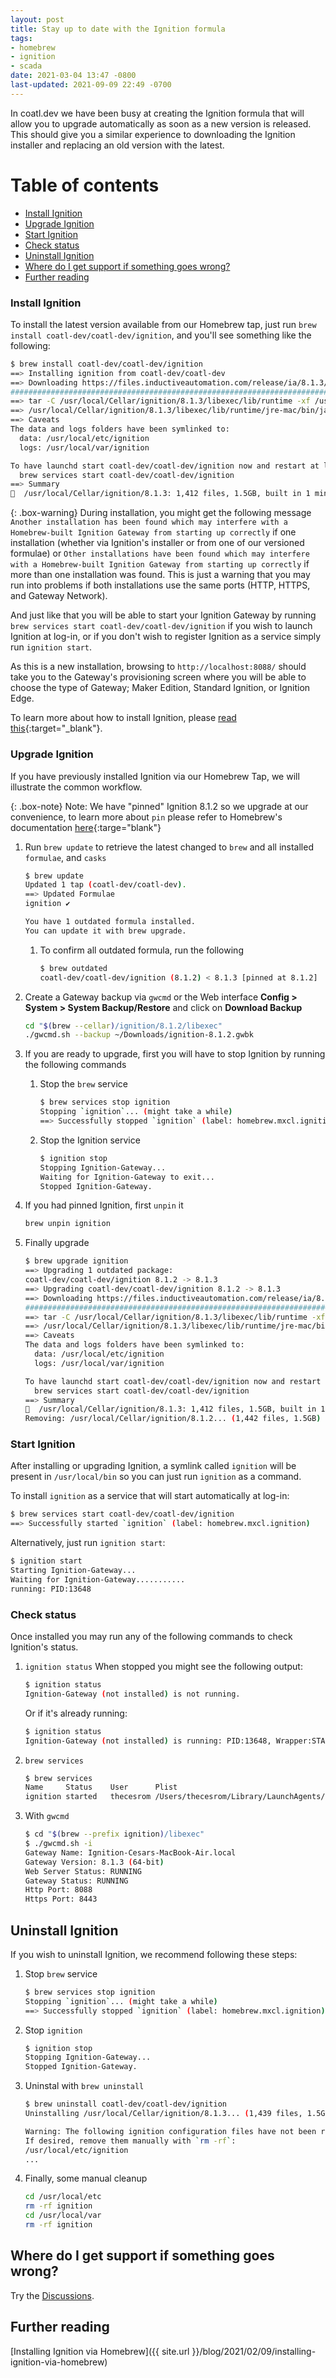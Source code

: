 ```yaml
---
layout: post
title: Stay up to date with the Ignition formula
tags:
- homebrew
- ignition
- scada
date: 2021-03-04 13:47 -0800
last-updated: 2021-09-09 22:49 -0700
---
```

In coatl.dev we have been busy at creating the Ignition formula that will allow you to upgrade automatically as soon as a new version is released. This should give you a similar experience to downloading the Ignition installer and replacing an old version with the latest.

<!-- TOC -->
# Table of contents

- [Install Ignition](#install-ignition)
- [Upgrade Ignition](#upgrade-ignition)
- [Start Ignition](#start-ignition)
- [Check status](#check-status)
- [Uninstall Ignition](#uninstall-ignition)
- [Where do I get support if something goes wrong?](#where-do-i-get-support-if-something-goes-wrong)
- [Further reading](#further-reading)
<!-- END TOC -->

### Install Ignition

To install the latest version available from our Homebrew tap, just run `brew install coatl-dev/coatl-dev/ignition`, and you'll see something like the following:

```bash
$ brew install coatl-dev/coatl-dev/ignition
==> Installing ignition from coatl-dev/coatl-dev
==> Downloading https://files.inductiveautomation.com/release/ia/8.1.3/20210303-0915/Ignition-osx-8.1.3.zip
######################################################################## 100.0%
==> tar -C /usr/local/Cellar/ignition/8.1.3/libexec/lib/runtime -xf /usr/local/Cellar/ignition/8.1.3/libexec/lib/runtime/jre-mac.tar.gz
==> /usr/local/Cellar/ignition/8.1.3/libexec/lib/runtime/jre-mac/bin/java -classpath /usr/local/Cellar/ignition/8.1.3/lib/core/common/common.jar com.inductiveautomation.ignition.common.upgrader.Upgrader . /usr/local/Cellar/ignition/8.1.3/libexec/data /usr/local/Cellar/ignition/8.1.3/libexec/logs file=ignition.conf
==> Caveats
The data and logs folders have been symlinked to:
  data: /usr/local/etc/ignition
  logs: /usr/local/var/ignition

To have launchd start coatl-dev/coatl-dev/ignition now and restart at login:
  brew services start coatl-dev/coatl-dev/ignition
==> Summary
🍺  /usr/local/Cellar/ignition/8.1.3: 1,412 files, 1.5GB, built in 1 minute
```

{: .box-warning}
During installation, you might get the following message `Another installation has been found which may interfere with a Homebrew-built Ignition Gateway from starting up correctly` if one installation (whether via Ignition's installer or from one of our versioned formulae) or `Other installations have been found which may interfere with a Homebrew-built Ignition Gateway from starting up correctly` if more than one installation was found. This is just a warning that you may run into problems if both installations use the same ports (HTTP, HTTPS, and Gateway Network).

And just like that you will be able to start your Ignition Gateway by running `brew services start coatl-dev/coatl-dev/ignition` if you wish to launch Ignition at log-in, or if you don't wish to register Ignition as a service simply run `ignition start`.

As this is a new installation, browsing to `http://localhost:8088/` should take you to the Gateway's provisioning screen where you will be able to choose the type of Gateway; Maker Edition, Standard Ignition, or Ignition Edge.

To learn more about how to install Ignition, please [read this](https://docs.inductiveautomation.com/display/DOC81/Installing+and+Upgrading+Ignition#InstallingandUpgradingIgnition-InstallIgnition){:target="_blank"}.

### Upgrade Ignition

If you have previously installed Ignition via our Homebrew Tap, we will illustrate the common workflow.

{: .box-note}
Note: We have "pinned" Ignition 8.1.2 so we upgrade at our convenience, to learn more about `pin` please refer to Homebrew's documentation [here](https://docs.brew.sh/Manpage#pin-installed_formula-){:targe="blank"}

1. Run `brew update` to retrieve the latest changed to `brew` and all installed `formulae`, and `casks`

    ```bash
    $ brew update
    Updated 1 tap (coatl-dev/coatl-dev).
    ==> Updated Formulae
    ignition ✔
    
    You have 1 outdated formula installed.
    You can update it with brew upgrade.
    ```

    1. To confirm all outdated formula, run the following

        ```bash
        $ brew outdated
        coatl-dev/coatl-dev/ignition (8.1.2) < 8.1.3 [pinned at 8.1.2]
        ```

1. Create a Gateway backup via `gwcmd` or the Web interface **Config > System > System Backup/Restore** and click on **Download Backup**

    ```bash
    cd "$(brew --cellar)/ignition/8.1.2/libexec"
    ./gwcmd.sh --backup ~/Downloads/ignition-8.1.2.gwbk
    ```

1. If you are ready to upgrade, first you will have to stop Ignition by running the following commands
    1. Stop the `brew` service

        ```bash
        $ brew services stop ignition
        Stopping `ignition`... (might take a while)
        ==> Successfully stopped `ignition` (label: homebrew.mxcl.ignition)
        ```

    1. Stop the Ignition service

        ```bash
        $ ignition stop
        Stopping Ignition-Gateway...
        Waiting for Ignition-Gateway to exit...
        Stopped Ignition-Gateway.
        ```

1. If you had pinned Ignition, first `unpin` it

    ```bash
    brew unpin ignition
    ```

1. Finally upgrade

    ```bash
    $ brew upgrade ignition
    ==> Upgrading 1 outdated package:
    coatl-dev/coatl-dev/ignition 8.1.2 -> 8.1.3
    ==> Upgrading coatl-dev/coatl-dev/ignition 8.1.2 -> 8.1.3 
    ==> Downloading https://files.inductiveautomation.com/release/ia/8.1.3/20210303-0915/Ignition-osx-8.1.3.zip
    ######################################################################## 100.0%
    ==> tar -C /usr/local/Cellar/ignition/8.1.3/libexec/lib/runtime -xf /usr/local/Cellar/ignition/8.1.3/libexec/lib/runtime/jre-mac.tar.gz
    ==> /usr/local/Cellar/ignition/8.1.3/libexec/lib/runtime/jre-mac/bin/java -classpath /usr/local/Cellar/ignition/8.1.3/lib/core/common/common.jar com.inductiveautomation.ignition.common.upgrader.Upgrader . /usr/local/Cellar/ignition/8.1.3/libexec/data /usr/local/Cellar/ignition/8.1.3/libexec/logs file=ignition.conf
    ==> Caveats
    The data and logs folders have been symlinked to:
      data: /usr/local/etc/ignition
      logs: /usr/local/var/ignition
    
    To have launchd start coatl-dev/coatl-dev/ignition now and restart at login:
      brew services start coatl-dev/coatl-dev/ignition
    ==> Summary
    🍺  /usr/local/Cellar/ignition/8.1.3: 1,412 files, 1.5GB, built in 1 minute 4 seconds
    Removing: /usr/local/Cellar/ignition/8.1.2... (1,442 files, 1.5GB)
    ```

### Start Ignition

After installing or upgrading Ignition, a symlink called `ignition` will be present in `/usr/local/bin` so you can just run `ignition` as a command.

To install `ignition` as a service that will start automatically at log-in:

```bash
$ brew services start coatl-dev/coatl-dev/ignition
==> Successfully started `ignition` (label: homebrew.mxcl.ignition)
```

Alternatively, just run `ignition start`:

```bash
$ ignition start
Starting Ignition-Gateway...
Waiting for Ignition-Gateway...........
running: PID:13648
```

### Check status

Once installed you may run any of the following commands to check Ignition's status.

1. `ignition status`
    When stopped you might see the following output:

    ```bash
    $ ignition status
    Ignition-Gateway (not installed) is not running.
    ```

    Or if it's already running:

    ```bash
    $ ignition status
    Ignition-Gateway (not installed) is running: PID:13648, Wrapper:STARTED, Java:STARTED
    ```

1. `brew services`

    ```bash
    $ brew services
    Name     Status    User      Plist
    ignition started   thecesrom /Users/thecesrom/Library/LaunchAgents/homebrew.mxcl.ignition.plist
    ```

1. With `gwcmd`

    ```bash
    $ cd "$(brew --prefix ignition)/libexec"
    $ ./gwcmd.sh -i
    Gateway Name: Ignition-Cesars-MacBook-Air.local
    Gateway Version: 8.1.3 (64-bit)
    Web Server Status: RUNNING
    Gateway Status: RUNNING
    Http Port: 8088
    Https Port: 8443
    ```

## Uninstall Ignition

If you wish to uninstall Ignition, we recommend following these steps:

1. Stop `brew` service

    ```bash
    $ brew services stop ignition
    Stopping `ignition`... (might take a while)
    ==> Successfully stopped `ignition` (label: homebrew.mxcl.ignition)
    ```

1. Stop `ignition`

    ```bash
    $ ignition stop
    Stopping Ignition-Gateway...
    Stopped Ignition-Gateway.
    ```

1. Uninstal with `brew uninstall`

    ```bash
    $ brew uninstall coatl-dev/coatl-dev/ignition
    Uninstalling /usr/local/Cellar/ignition/8.1.3... (1,439 files, 1.5GB)
    
    Warning: The following ignition configuration files have not been removed!
    If desired, remove them manually with `rm -rf`:
    /usr/local/etc/ignition
    ...
    ```

1. Finally, some manual cleanup

    ```bash
    cd /usr/local/etc
    rm -rf ignition
    cd /usr/local/var
    rm -rf ignition
    ```

## Where do I get support if something goes wrong?

Try the [Discussions](https://github.com/coatl-dev/discussions/discussions/categories/help).

## Further reading

[Installing Ignition via Homebrew]({{ site.url }}/blog/2021/02/09/installing-ignition-via-homebrew)
